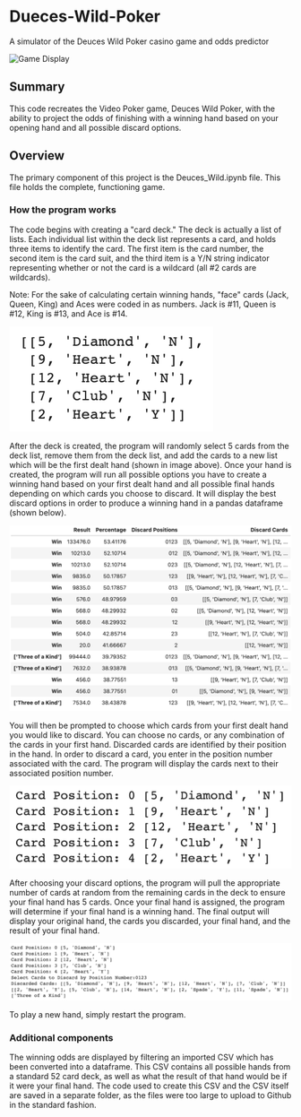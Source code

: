 # Dueces-Wild-Poker
A simulator of the Deuces Wild Poker casino game and odds predictor 

![Game Display](images/Game_screenshot.png "Actual Deuces Wild Game Display")

## Summary
This code recreates the Video Poker game, Deuces Wild Poker, with the ability to project the odds of finishing with a winning hand based on your opening hand and all possible discard options. 

## Overview
The primary component of this project is the Deuces_Wild.ipynb file. This file holds the complete, functioning game.

### How the program works
The code begins with creating a "card deck." The deck is actually a list of lists. Each individual list within the deck list represents a card, and holds three items to identify the card. The first item is the card number, the second item is the card suit, and the third item is a Y/N string indicator representing whether or not the card is a wildcard (all #2 cards are wildcards). 

Note: For the sake of calculating certain winning hands, "face" cards (Jack, Queen, King) and Aces were coded in as numbers. Jack is #11, Queen is #12, King is #13, and Ace is #14. 

![Example First Dealt Hand](images/First_hand.png "Example of a First Dealt Hand")

After the deck is created, the program will randomly select 5 cards from the deck list, remove them from the deck list, and add the cards to a new list which will be the first dealt hand (shown in image above). Once your hand is created, the program will run all possible options you have to create a winning hand based on your first dealt hand and all possible final hands depending on which cards you choose to discard. It will display the best discard options in order to produce a winning hand in a pandas dataframe (shown below). 

![Example Odds Dataframe](images/Odds_dataframe.png "Example of the Projected Odds Dataframe")

You will then be prompted to choose which cards from your first dealt hand you would like to discard. You can choose no cards, or any combination of the cards in your first hand. Discarded cards are identified by their position in the hand. In order to discard a card, you enter in the position number associated with the card. The program will display the cards next to their associated position number. 

![Example Hand with Position Numbers](images/Card_hand.png "Example of Hand Displayed with Position Numbers")

After choosing your discard options, the program will pull the appropriate number of cards at random from the remaining cards in the deck to ensure your final hand has 5 cards. Once your final hand is assigned, the program will determine if your final hand is a winning hand. The final output will display your original hand, the cards you discarded, your final hand, and the result of your final hand. 

![Example Final Output](images/Final_output.png "Example of the Program's Final Output")

To play a new hand, simply restart the program.

### Additional components
The winning odds are displayed by filtering an imported CSV which has been converted into a dataframe. This CSV contains all possible hands from a standard 52 card deck, as well as what the result of that hand would be if it were your final hand. The code used to create this CSV and the CSV itself are saved in a separate folder, as the files were too large to upload to Github in the standard fashion. 





